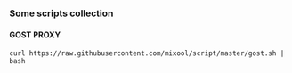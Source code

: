### Some scripts collection


#### GOST PROXY 
`curl https://raw.githubusercontent.com/mixool/script/master/gost.sh | bash`   
